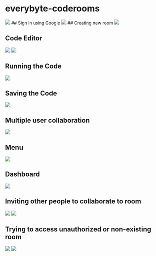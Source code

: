 # everybyte-coderooms

<img src="./readme-images/1.png"> 
## Sign In using Google
<img src="./readme-images/2.png"> 
## Creating new room
<img src="./readme-images/4.png">

## Code Editor

<img src="./readme-images/5.png">
<img src="./readme-images/6.png">

## Running the Code

<img src="./readme-images/7.png">

## Saving the Code

<img src="./readme-images/8.png">

## Multiple user collaboration

<img src="./readme-images/9.png">

## Menu

<img src="./readme-images/10.png">

## Dashboard

<img src="./readme-images/11.png">

## Inviting other people to collaborate to room

<img src="./readme-images/12.png">
<img src="./readme-images/15.png">

## Trying to access unauthorized or non-existing room

<img src="./readme-images/13.png">
<img src="./readme-images/14.png">
